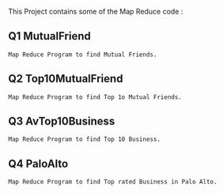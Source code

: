 This Project contains some of the Map Reduce code :

## Q1  MutualFriend	
	Map Reduce Program to find Mutual Friends.
## Q2 Top10MutualFriend	
	Map Reduce Program to find Top 1o Mutual Friends.
## Q3 AvTop10Business	
	Map Reduce Program to find Top 10 Business.
## Q4 PaloAlto
	Map Reduce Program to find Top rated Business in Palo Alto.